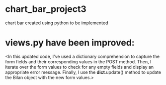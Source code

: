 # chart_bar_project3
chart bar created using python to be implemented
 # views.py have been improved: 
 <In this updated code, I've used a dictionary comprehension to capture the form fields and their corresponding values in the POST method. Then, I iterate over the form values to check for any empty fields and display an appropriate error message. Finally, I use the __dict__.update() method to update the Bilan object with the new form values.>